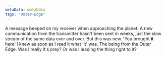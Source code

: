 ```yaml
---
metaData: metaData
tags: "Outer-Edge"
---
```


A message beeped on my receiver when approaching the planet. A new communication from the transmitter hasn't been sent in weeks, just the slow stream of the same data over and over. But this was new. 
'You brought **it** here'
I knew as soon as I read it what 'it' was. The being from the Outer Edge. 
Was I really it's prey? 
Or was I leading the thing right to it?
